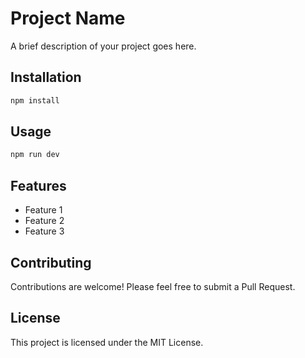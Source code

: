 # Project Name

A brief description of your project goes here.

## Installation

```bash
npm install
```

## Usage

```bash
npm run dev
```

## Features

- Feature 1
- Feature 2
- Feature 3

## Contributing

Contributions are welcome! Please feel free to submit a Pull Request.

## License

This project is licensed under the MIT License.